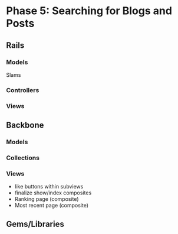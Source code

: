 # Phase 5: Searching for Blogs and Posts

## Rails
### Models
Slams

### Controllers


### Views

## Backbone
### Models

### Collections

### Views
* like buttons within subviews
* finalize show/index composites
* Ranking page (composite)
* Most recent page (composite)

## Gems/Libraries
